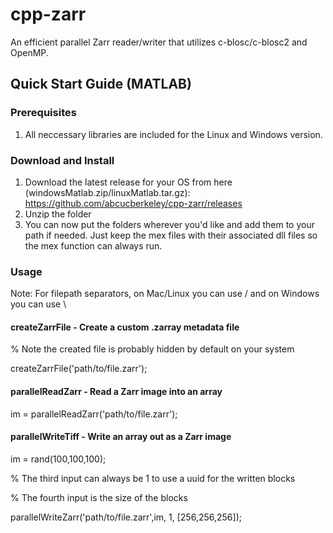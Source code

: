 # cpp-zarr
An efficient parallel Zarr reader/writer that utilizes c-blosc/c-blosc2 and OpenMP.

## Quick Start Guide (MATLAB)

### Prerequisites
1. All neccessary libraries are included for the Linux and Windows version.

### Download and Install
1. Download the latest release for your OS from here (windowsMatlab.zip/linuxMatlab.tar.gz): https://github.com/abcucberkeley/cpp-zarr/releases
2. Unzip the folder
3. You can now put the folders wherever you'd like and add them to your path if needed. Just keep the mex files with their associated dll files so the mex function can always run.

### Usage
Note: For filepath separators, on Mac/Linux you can use / and on Windows you can use \

#### createZarrFile - Create a custom .zarray metadata file
% Note the created file is probably hidden by default on your system

createZarrFile('path/to/file.zarr');

#### parallelReadZarr - Read a Zarr image into an array
im = parallelReadZarr('path/to/file.zarr');

#### parallelWriteTiff - Write an array out as a Zarr image
im = rand(100,100,100);

% The third input can always be 1 to use a uuid for the written blocks

% The fourth input is the size of the blocks

parallelWriteZarr('path/to/file.zarr',im, 1, [256,256,256]);
